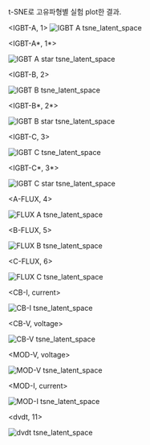 t-SNE로 고유파형별 실험 plot한 결과.

<IGBT-A, 1>
![IGBT A tsne_latent_space](https://github.com/user-attachments/assets/4f9d2b79-fcb5-4f1c-9868-6d99a7a87166)

<IGBT-A*, 1*>

![IGBT A star tsne_latent_space](https://github.com/user-attachments/assets/12175881-8415-44e3-8419-3f81371e275f)

<IGBT-B, 2>
  
![IGBT B tsne_latent_space](https://github.com/user-attachments/assets/82e39e2e-6d14-46ab-a137-d8512dae9298)

<IGBT-B*, 2*>

![IGBT B star tsne_latent_space](https://github.com/user-attachments/assets/c36bc9e4-945f-4590-a020-c2d52af14f21)

<IGBT-C, 3>
  
![IGBT C tsne_latent_space](https://github.com/user-attachments/assets/fc1969a3-78cf-48bf-8a07-f1fd0a7a89a7)

<IGBT-C*, 3*>

![IGBT C star tsne_latent_space](https://github.com/user-attachments/assets/ca7658fb-4820-49f8-919e-5fe85059ec97)

<A-FLUX, 4>
  
![FLUX A tsne_latent_space](https://github.com/user-attachments/assets/fa968221-851c-48cb-94ca-eb36f74e7cea)

<B-FLUX, 5>
  
![FLUX B tsne_latent_space](https://github.com/user-attachments/assets/f6e5bceb-6643-4300-a85f-1d09b5221ec8)

<C-FLUX, 6>
  
![FLUX C tsne_latent_space](https://github.com/user-attachments/assets/a7c2185d-8961-4699-b569-83ba48054e7a)

<CB-I, current>

![CB-I tsne_latent_space](https://github.com/user-attachments/assets/586cc250-81bb-49a4-9aa5-7c6f114c2569)

<CB-V, voltage>

![CB-V tsne_latent_space](https://github.com/user-attachments/assets/cae723e1-4807-4834-89de-12f4e0d1785e)

<MOD-V, voltage>

![MOD-V tsne_latent_space](https://github.com/user-attachments/assets/409f8c8e-738f-48cb-9fed-4b3b310de1a1)

<MOD-I, current>

![MOD-I tsne_latent_space](https://github.com/user-attachments/assets/db93f3aa-e21d-4d3f-b4d5-e08f854d540a)

<dvdt, 11>
  
![dvdt tsne_latent_space](https://github.com/user-attachments/assets/c9f37b9d-243f-42ea-be11-957b6ab7d12f)
